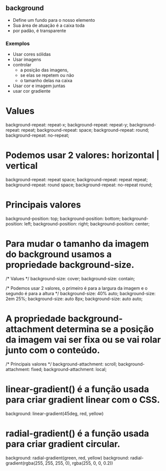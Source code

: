 ## background
- Define um fundo para o nosso elemento
- Sua área de atuação é a caixa toda 
- por padão, é transparente

### Exemplos 
- Usar cores sólidas
- Usar imagens
- controlar
  - a posição das imagens,
  - se elas se repetem ou não
  - o tamanho delas na caixa
- Usar cor e imagem juntas
- usar cor gradiente  

# Values
background-repeat: repeat-x;
background-repeat: repeat-y;
background-repeat: repeat;
background-repeat: space;
background-repeat: round;
background-repeat: no-repeat;

# Podemos usar 2 valores: horizontal | vertical 
background-repeat: repeat space;
background-repeat: repeat repeat;
background-repeat: round space;
background-repeat: no-repeat round;

# Principais valores
background-position: top;
background-position: bottom;
background-position: left;
background-position: right;
background-position: center;

# Para mudar o tamanho da imagem do background usamos a propriedade background-size.

/* Values */
background-size: cover;
background-size: contain;

/* Podemos usar 2 valores, o primeiro é para a largura da imagem e o segundo é para a altura */
background-size: 40% auto;
background-size: 2em 25%;
background-size: auto 8px;
background-size: auto auto;

# A propriedade background-attachment determina se a posição da imagem vai ser fixa ou se vai rolar junto com o conteúdo.

/* Principais valores */
background-attachment: scroll;
background-attachment: fixed;
background-attachment: local;

# linear-gradient() é a função usada para criar gradient linear com o CSS.

background: linear-gradient(45deg, red, yellow)

# radial-gradient() é a função usada para criar gradient circular.

background: radial-gradient(green, red, yellow)
background: radial-gradient(rgba(255, 255, 255, 0), rgba(255, 0, 0, 0.2))